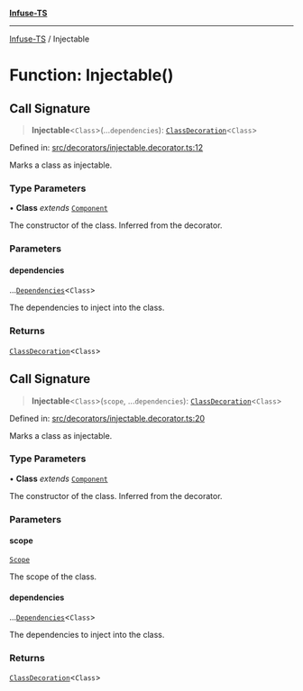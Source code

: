 [**Infuse-TS**](../README.md)

***

[Infuse-TS](../README.md) / Injectable

# Function: Injectable()

## Call Signature

> **Injectable**\<`Class`\>(...`dependencies`): [`ClassDecoration`](../type-aliases/ClassDecoration.md)\<`Class`\>

Defined in: [src/decorators/injectable.decorator.ts:12](https://github.com/D-Kay6/Infuse-TS/blob/10bae258e5f565f29eb517fd3b4bbd7f4f6e62d8/src/decorators/injectable.decorator.ts#L12)

Marks a class as injectable.

### Type Parameters

• **Class** *extends* [`Component`](../type-aliases/Component.md)

The constructor of the class. Inferred from the decorator.

### Parameters

#### dependencies

...[`Dependencies`](../type-aliases/Dependencies.md)\<`Class`\>

The dependencies to inject into the class.

### Returns

[`ClassDecoration`](../type-aliases/ClassDecoration.md)\<`Class`\>

## Call Signature

> **Injectable**\<`Class`\>(`scope`, ...`dependencies`): [`ClassDecoration`](../type-aliases/ClassDecoration.md)\<`Class`\>

Defined in: [src/decorators/injectable.decorator.ts:20](https://github.com/D-Kay6/Infuse-TS/blob/10bae258e5f565f29eb517fd3b4bbd7f4f6e62d8/src/decorators/injectable.decorator.ts#L20)

Marks a class as injectable.

### Type Parameters

• **Class** *extends* [`Component`](../type-aliases/Component.md)

The constructor of the class. Inferred from the decorator.

### Parameters

#### scope

[`Scope`](../enumerations/Scope.md)

The scope of the class.

#### dependencies

...[`Dependencies`](../type-aliases/Dependencies.md)\<`Class`\>

The dependencies to inject into the class.

### Returns

[`ClassDecoration`](../type-aliases/ClassDecoration.md)\<`Class`\>
